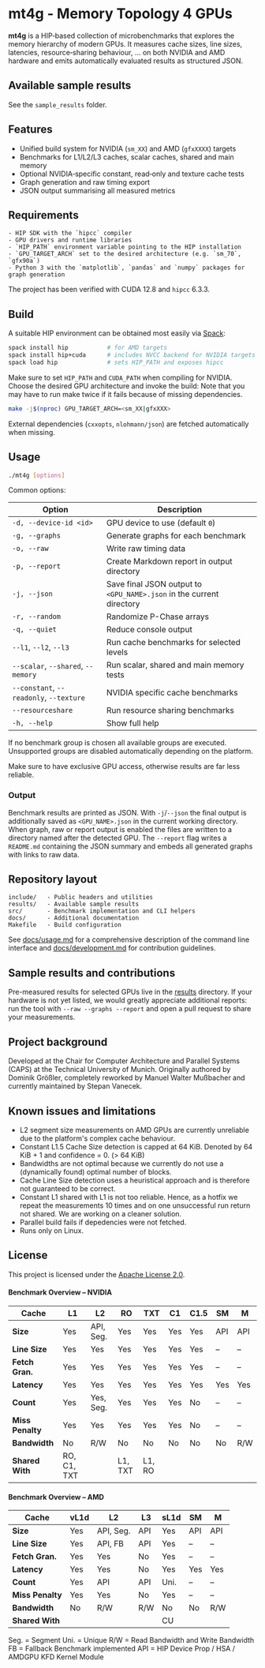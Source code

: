 # mt4g - Memory Topology 4 GPUs

**mt4g** is a HIP‑based collection of microbenchmarks that explores the memory
hierarchy of modern GPUs. It measures cache sizes, line sizes, latencies,
resource‑sharing behaviour, ... on both NVIDIA and AMD hardware and emits automatically 
evaluated results as structured JSON.

## Available sample results

See the `sample_results` folder.

## Features

- Unified build system for NVIDIA (`sm_XX`) and AMD (`gfxXXXX`) targets
- Benchmarks for L1/L2/L3 caches, scalar caches, shared and main memory
- Optional NVIDIA‑specific constant, read‑only and texture cache tests
- Graph generation and raw timing export
- JSON output summarising all measured metrics

## Requirements

    - HIP SDK with the `hipcc` compiler
    - GPU drivers and runtime libraries
    - `HIP_PATH` environment variable pointing to the HIP installation
    - `GPU_TARGET_ARCH` set to the desired architecture (e.g. `sm_70`, `gfx90a`)
    - Python 3 with the `matplotlib`, `pandas` and `numpy` packages for graph generation

The project has been verified with CUDA 12.8 and `hipcc` 6.3.3.

## Build

A suitable HIP environment can be obtained most easily via
[Spack](https://spack.io):

```bash
spack install hip           # for AMD targets
spack install hip+cuda      # includes NVCC backend for NVIDIA targets
spack load hip              # sets HIP_PATH and exposes hipcc
```

Make sure to set `HIP_PATH` and `CUDA_PATH` when compiling for NVIDIA.
Choose the desired GPU architecture and invoke the build:
Note that you may have to run make twice if it fails because of missing dependencies.

```bash
make -j$(nproc) GPU_TARGET_ARCH=<sm_XX|gfxXXX>
```

External dependencies (`cxxopts`, `nlohmann/json`) are fetched automatically
when missing.

## Usage

```bash
./mt4g [options]
```

Common options:

| Option | Description |
| ------ | ----------- |
| `-d, --device-id <id>` | GPU device to use (default `0`) |
| `-g, --graphs` | Generate graphs for each benchmark |
| `-o, --raw` | Write raw timing data |
| `-p, --report` | Create Markdown report in output directory |
| `-j, --json` | Save final JSON output to `<GPU_NAME>.json` in the current directory |
| `-r, --random` | Randomize P-Chase arrays |
| `-q, --quiet` | Reduce console output |
| `--l1`, `--l2`, `--l3` | Run cache benchmarks for selected levels |
| `--scalar`, `--shared`, `--memory` | Run scalar, shared and main memory tests |
| `--constant`, `--readonly`, `--texture` | NVIDIA specific cache benchmarks |
| `--resourceshare` | Run resource sharing benchmarks |
| `-h, --help` | Show full help |

If no benchmark group is chosen all available groups are executed. Unsupported
groups are disabled automatically depending on the platform.

Make sure to have exclusive GPU access, otherwise results are far less reliable.

### Output

Benchmark results are printed as JSON. With `-j`/`--json` the final output is
additionally saved as `<GPU_NAME>.json` in the current working directory. When
graph, raw or report output is enabled the files are written to a directory
named after the detected GPU. The `--report` flag writes a `README.md`
containing the JSON summary and embeds all generated graphs with links to raw
data.

## Repository layout

```
include/   - Public headers and utilities
results/   - Available sample results
src/       - Benchmark implementation and CLI helpers
docs/      - Additional documentation
Makefile   - Build configuration
```

See [docs/usage.md](docs/usage.md) for a comprehensive description of the
command line interface and [docs/development.md](docs/development.md) for
contribution guidelines.

## Sample results and contributions

Pre-measured results for selected GPUs live in the
[results](results/) directory. If your hardware is not yet listed,
we would greatly appreciate additional reports: run the tool with
`--raw --graphs --report` and open a pull request to share your measurements.

## Project background

Developed at the Chair for Computer Architecture and Parallel Systems (CAPS) at
the Technical University of Munich. Originally authored by Dominik Größler,
completely reworked by Manuel Walter Mußbacher and currently maintained by
Stepan Vanecek.

## Known issues and limitations

- L2 segment size measurements on AMD GPUs are currently unreliable due to the platform's complex cache behaviour.
- Constant L1.5 Cache Size detection is capped at 64 KiB. Denoted by 64 KiB + 1 and confidence = 0. (> 64 KiB)
- Bandwidths are not optimal because we currently do not use a (dynamically found) optimal number of blocks.
- Cache Line Size detection uses a heuristical approach and is therefore not guaranteed to be correct.
- Constant L1 shared with L1 is not too reliable. Hence, as a hotfix we repeat the measurements 10 times and on one unsuccessful run return not shared. We are working on a cleaner solution.
- Parallel build fails if depedencies were not fetched.
- Runs only on Linux.

## License

This project is licensed under the [Apache License 2.0](LICENSE).

#### Benchmark Overview – NVIDIA

| Cache             | L1       | L2          | RO  | TXT | C1  | C1.5 | SM  | M    |
|-------------------|----------|-------------|-----|-----|-----|------|-----|------|
| **Size**          | Yes      | API, Seg.   | Yes | Yes | Yes | Yes  | API | API  |
| **Line Size**     | Yes      | Yes         | Yes | Yes | Yes | Yes  | –   | –    |
| **Fetch Gran.**   | Yes      | Yes         | Yes | Yes | Yes | Yes  | –   | –    |
| **Latency**       | Yes      | Yes         | Yes | Yes | Yes | Yes  | Yes | Yes  |
| **Count**         | Yes      | Yes, Seg.   | Yes | Yes | Yes | No   | –   | –    |
| **Miss Penalty**  | Yes      | Yes         | Yes | Yes | Yes | No   | –   | –    |
| **Bandwidth**     | No       | R/W         | No  | No  | No  | No   | No  | R/W  |
| **Shared With**   | RO, C1, TXT |      | L1, TXT | L1, RO    |     |      |     |      |

#### Benchmark Overview – AMD

| Cache             | vL1d     | L2          | L3  | sL1d | SM  | M    |
|-------------------|----------|-------------|-----|------|-----|------|
| **Size**          | Yes      | API, Seg.   | API | Yes  | API | API  |
| **Line Size**     | Yes      | API, FB     | API | Yes  | –   | –    |
| **Fetch Gran.**   | Yes      | Yes         | No  | Yes  | –   | –    |
| **Latency**       | Yes      | Yes         | No  | Yes  | Yes | Yes  |
| **Count**         | Yes      | API         | API | Uni. | –   | –    |
| **Miss Penalty**  | Yes      | Yes         | No  | Yes  | –   | –    |
| **Bandwidth**     | No       | R/W         | R/W | No   | No  | R/W  |
| **Shared With**   |          |             |     | CU   |     |      |


Seg. = Segment
Uni. = Unique
R/W = Read Bandwidth and Write Bandwidth
FB = Fallback Benchmark implemented
API = HIP Device Prop / HSA / AMDGPU KFD Kernel Module

